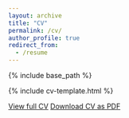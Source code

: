 ```yaml
---
layout: archive
title: "CV"
permalink: /cv/
author_profile: true
redirect_from:
  - /resume
---
```


{% include base_path %}

{% include cv-template.html %}

<div class="cv-download-links">
  <a href="{{ base_path }}/files/cv.pdf" class="btn btn--inverse" target="_blank">View full CV</a>
  <a href="{{ base_path }}/files/cv.pdf" class="btn btn--primary" download="Mohammad_Mortazavi_CV.pdf">Download CV as PDF</a>
</div>

